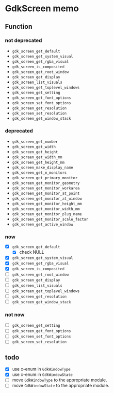 GdkScreen memo
==============

Function
--------

### not deprecated

* `gdk_screen_get_default`
* `gdk_screen_get_system_visual`
* `gdk_screen_get_rgba_visual`
* `gdk_screen_is_composited`
* `gdk_screen_get_root_window`
* `gdk_screen_get_display`
* `gdk_screen_list_visuals`
* `gdk_screen_get_toplevel_windows`
* `gdk_screen_get_setting`
* `gdk_screen_get_font_options`
* `gdk_screen_set_font_options`
* `gdk_screen_get_resolution`
* `gdk_screen_set_resolution`
* `gdk_screen_get_window_stack`

### deprecated

* `gdk_screen_get_number`
* `gdk_screen_get_width`
* `gdk_screen_get_height`
* `gdk_screen_get_width_mm`
* `gdk_screen_get_height_mm`
* `gdk_screen_make_display_name`
* `gdk_screen_get_n_monitors`
* `gdk_screen_get_primary_monitor`
* `gdk_screen_get_monitor_geometry`
* `gdk_screen_get_monitor_workarea`
* `gdk_screen_get_monitor_at_point`
* `gdk_screen_get_monitor_at_window`
* `gdk_screen_get_monitor_height_mm`
* `gdk_screen_get_monitor_width_mm`
* `gdk_screen_get_monitor_plug_name`
* `gdk_screen_get_monitor_scale_factor`
* `gdk_screen_get_active_window`

### now

* [x] `gdk_screen_get_default`
	+ [x] check NULL
* [x] `gdk_screen_get_system_visual`
* [x] `gdk_screen_get_rgba_visual`
* [x] `gdk_screen_is_composited`
* [ ] `gdk_screen_get_root_window`
* [ ] `gdk_screen_get_display`
* [ ] `gdk_screen_list_visuals`
* [ ] `gdk_screen_get_toplevel_windows`
* [ ] `gdk_screen_get_resolution`
* [ ] `gdk_screen_get_window_stack`

### not now

* [ ] `gdk_screen_get_setting`
* [ ] `gdk_screen_get_font_options`
* [ ] `gdk_screen_set_font_options`
* [ ] `gdk_screen_set_resolution`

todo
----

* [x] use c-enum in `GdkWindowType`
* [x] use c-enum in `GdkWindowState`
* [ ] move `GdkWindowType` to the appropriate module.
* [ ] move `GdkWindowState` to the appropriate module.
